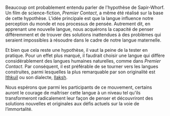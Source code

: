 Beaucoup ont probablement entendu parler de l'hypothèse de Sapir-Whorf. Un film de science-fiction, *Premier Contact*, a même été réalisé sur la base de cette hypothèse. L'idée principale est que la langue influence notre perception du monde et nos processus de pensée. Autrement dit, en apprenant une nouvelle langue, nous acquérons la capacité de penser différemment et de trouver des solutions inattendues à des problèmes qui seraient impossibles à résoudre dans le cadre de notre langue maternelle.  

Et bien que cela reste une hypothèse, il vaut la peine de la tester en pratique. Pour un effet plus marqué, il faudrait choisir une langue qui diffère considérablement des langues humaines naturelles, comme dans *Premier Contact*. Par conséquent, il est préférable de se tourner vers les langues construites, parmi lesquelles la plus remarquable par son originalité est [Ithkuil](https://www.ithkuil.net/) ou son dialecte, [Ilaksh](https://ithkuil.place/mirror/2004-en/Ilaksh_Intro.html).  

Nous espérons que parmi les participants de ce mouvement, certains auront le courage de maîtriser cette langue à un niveau tel qu'ils transformeront radicalement leur façon de penser et découvriront des solutions nouvelles et originales aux défis actuels sur la voie de l’immortalité.
